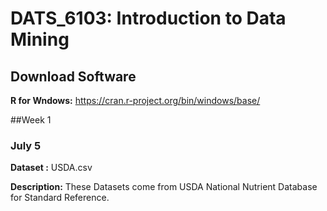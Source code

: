 # DATS_6103: Introduction to Data Mining

## Download Software

**R for Wndows:** https://cran.r-project.org/bin/windows/base/

##Week 1
### July 5
**Dataset :** USDA.csv

**Description:** These Datasets come from USDA National Nutrient Database for Standard Reference.
